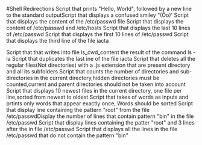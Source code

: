 #Shell Redirections
Script that prints "Hello, World", followed by a new line to the standard outputScript that displays a confused smiley "(Ôo)'
Script that displays the content of the /etc/passwd file
Script that displays the content of /etc/passwd and /etc/hosts
Script that displays the last 10 lines of /etc/passwd 
Script that displays the first 10 lines of /etc/passwd
Script that displays the third line of the file iacta

Script that that writes into file ls_cwd_content the result of the command ls -la
Script that duplicates the last ine of the file iacta
Script that deletes all the regular files(Not directories) with a .js extension that are present directory and all its subfolders
Script that counts the number of directories and sub-directories in the current directory,hidden directories must be counted,current and parent directories should not be taken into account
Script that displays 10 newest files in the current directory, one file per line,sorted from newest to oldest
Script that takes of words as inputs and prtints only words that appear exactly once, Words should be sorted
Script that display line containing the pattern "root" from the file /etc/passwdDisplay the number of lines that contain pattern "bin" in the file /etc/passwd
Script that display lines containing the patter "root"  and 3 lines after the in file /etc/passwd
Script that displays all the lines in the file /etc/passwd that do not contain the pattern "bin"
